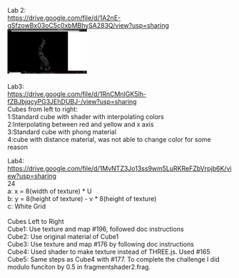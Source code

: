 
Lab 2:<br>
https://drive.google.com/file/d/1A2nE-gSfzowBx03oC5c0xbMBhySA283Q/view?usp=sharing<br>
<img src="Images/part2image.png" height="100" >
<br><br>
Lab3:
<br>
https://drive.google.com/file/d/1RnCMnIGK5Ih-fZBJbjqcyPG3JEhDUBJ-/view?usp=sharing
<br>
Cubes from left to right:<br>
1:Standard cube with shader with interpolating colors<br>
2:Interpolating between red and yellow and x axis<br>
3:Standard cube with phong material<br>
4:cube with distance material, was not able to change color for some reason<br>

Lab4:<br>
https://drive.google.com/file/d/1MvNTZ3Jo13ss9wm5LuRKReFZbVrpjb6K/view?usp=sharing<br>
24<br>
	a: x = 8(width of texture) * U<br>
	b: y = 8(height of texture) - v * 8(height of texture)<br>
	c: White Grid<br>
	<br>
Cubes Left to Right<br>
Cube1: Use texture and map #196, followed doc instructions<br>
Cube2: Use original material of Cube1<br>
Cube3: Use texture and map #176 by following doc instructions<br>
Cube4: Used shader to make texture instead of THREE.js. Used #165<br>
Cube5: Same steps as Cube4 with #177. To complete the challenge I did modulo funciton by 0.5 in fragmentshader2.frag.